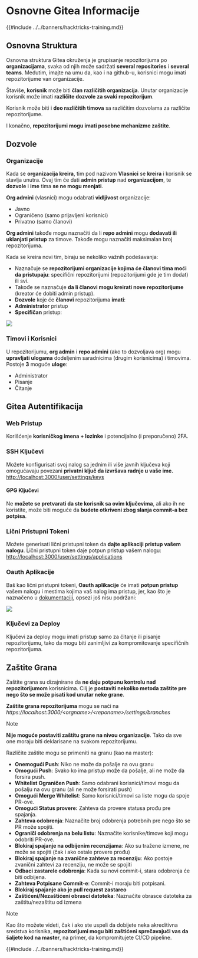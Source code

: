 # Osnovne Gitea Informacije

{{#include ../../banners/hacktricks-training.md}}

## Osnovna Struktura

Osnovna struktura Gitea okruženja je grupisanje repozitorijuma po **organizacijama**, svaka od njih može sadržati **several repositories** i **several teams**. Međutim, imajte na umu da, kao i na github-u, korisnici mogu imati repozitorijume van organizacije.

Štaviše, **korisnik** može biti **član** **različitih organizacija**. Unutar organizacije korisnik može imati **različite dozvole za svaki repozitorijum**.

Korisnik može biti i **deo različitih timova** sa različitim dozvolama za različite repozitorijume.

I konačno, **repozitorijumi mogu imati posebne mehanizme zaštite**.

## Dozvole

### Organizacije

Kada se **organizacija kreira**, tim pod nazivom **Vlasnici** se **kreira** i korisnik se stavlja unutra. Ovaj tim će dati **admin pristup** nad **organizacijom**, te **dozvole** i **ime** tima **se ne mogu menjati**.

**Org admini** (vlasnici) mogu odabrati **vidljivost** organizacije:

- Javno
- Ograničeno (samo prijavljeni korisnici)
- Privatno (samo članovi)

**Org admini** takođe mogu naznačiti da li **repo admini** mogu **dodavati ili uklanjati pristup** za timove. Takođe mogu naznačiti maksimalan broj repozitorijuma.

Kada se kreira novi tim, biraju se nekoliko važnih podešavanja:

- Naznačuje se **repozitorijumi organizacije kojima će članovi tima moći da pristupaju**: specifični repozitorijumi (repozitorijumi gde je tim dodat) ili svi.
- Takođe se naznačuje **da li članovi mogu kreirati nove repozitorijume** (kreator će dobiti admin pristup).
- **Dozvole** koje će **članovi** repozitorijuma **imati**:
- **Administrator** pristup
- **Specifičan** pristup:

![](<../../images/image (118).png>)

### Timovi i Korisnici

U repozitorijumu, **org admin** i **repo admini** (ako to dozvoljava org) mogu **upravljati ulogama** dodeljenim saradnicima (drugim korisnicima) i timovima. Postoje **3** moguće **uloge**:

- Administrator
- Pisanje
- Čitanje

## Gitea Autentifikacija

### Web Pristup

Korišćenje **korisničkog imena + lozinke** i potencijalno (i preporučeno) 2FA.

### **SSH Ključevi**

Možete konfigurisati svoj nalog sa jednim ili više javnih ključeva koji omogućavaju povezani **privatni ključ da izvršava radnje u vaše ime.** [http://localhost:3000/user/settings/keys](http://localhost:3000/user/settings/keys)

#### **GPG Ključevi**

Ne **možete se pretvarati da ste korisnik sa ovim ključevima**, ali ako ih ne koristite, može biti moguće da **budete otkriveni zbog slanja commit-a bez potpisa**.

### **Lični Pristupni Tokeni**

Možete generisati lični pristupni token da **dajte aplikaciji pristup vašem nalogu**. Lični pristupni token daje potpun pristup vašem nalogu: [http://localhost:3000/user/settings/applications](http://localhost:3000/user/settings/applications)

### Oauth Aplikacije

Baš kao lični pristupni tokeni, **Oauth aplikacije** će imati **potpun pristup** vašem nalogu i mestima kojima vaš nalog ima pristup, jer, kao što je naznačeno u [dokumentaciji](https://docs.gitea.io/en-us/oauth2-provider/#scopes), opsezi još nisu podržani:

![](<../../images/image (194).png>)

### Ključevi za Deploy

Ključevi za deploy mogu imati pristup samo za čitanje ili pisanje repozitorijumu, tako da mogu biti zanimljivi za kompromitovanje specifičnih repozitorijuma.

## Zaštite Grana

Zaštite grana su dizajnirane da **ne daju potpunu kontrolu nad repozitorijumom** korisnicima. Cilj je **postaviti nekoliko metoda zaštite pre nego što se može pisati kod unutar neke grane**.

**Zaštite grana repozitorijuma** mogu se naći na _https://localhost:3000/\<orgname>/\<reponame>/settings/branches_

> [!NOTE]
> **Nije moguće postaviti zaštitu grane na nivou organizacije**. Tako da sve one moraju biti deklarisane na svakom repozitorijumu.

Različite zaštite mogu se primeniti na granu (kao na master):

- **Onemogući Push**: Niko ne može da pošalje na ovu granu
- **Omogući Push**: Svako ko ima pristup može da pošalje, ali ne može da forsira push.
- **Whitelist Ograničen Push**: Samo odabrani korisnici/timovi mogu da pošalju na ovu granu (ali ne može forsirati push)
- **Omogući Merge Whitelist**: Samo korisnici/timovi sa liste mogu da spoje PR-ove.
- **Omogući Status provere:** Zahteva da provere statusa prođu pre spajanja.
- **Zahteva odobrenja**: Naznačite broj odobrenja potrebnih pre nego što se PR može spojiti.
- **Ograniči odobrenja na belu listu**: Naznačite korisnike/timove koji mogu odobriti PR-ove.
- **Blokiraj spajanje na odbijenim recenzijama**: Ako su tražene izmene, ne može se spojiti (čak i ako ostale provere prođu)
- **Blokiraj spajanje na zvanične zahteve za recenziju**: Ako postoje zvanični zahtevi za recenziju, ne može se spojiti
- **Odbaci zastarele odobrenja**: Kada su novi commit-i, stara odobrenja će biti odbijena.
- **Zahteva Potpisane Commit-e**: Commit-i moraju biti potpisani.
- **Blokiraj spajanje ako je pull request zastareo**
- **Zaštićeni/Nezaštićeni obrasci datoteka**: Naznačite obrasce datoteka za zaštitu/nezaštitu od izmena

> [!NOTE]
> Kao što možete videti, čak i ako ste uspeli da dobijete neka akreditivna sredstva korisnika, **repozitorijumi mogu biti zaštićeni sprečavajući vas da šaljete kod na master**, na primer, da kompromitujete CI/CD pipeline.

{{#include ../../banners/hacktricks-training.md}}
